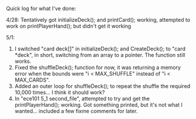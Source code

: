 Quick log for what I've done:

4/28: Tentatively got initializeDeck(); and printCard(); working, attempted to work on printPlayerHand(); but didn't get it working

5/1:
1) I switched "card deck[]" in initializeDeck(); and CreateDeck(); to "card *deck", in short, switching from an array to a pointer. The function still works. 
2) Fixed the shuffleDeck(); function for now, it was returning a memory error when the bounds were "i < MAX_SHUFFLE" instead of "i < MAX_CARDS". 
3) Added an outer loop for shuffleDeck(); to repeat the shuffle the required 10,000 times... I think it should work?
4) In "ece101 5_1 second_file", attempted to try and get the printPlayerHand(); working. Got something printed, but it's not what I wanted... included a few fixme comments for later.
